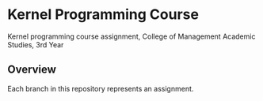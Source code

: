 # Kernel Programming Course

Kernel programming course assignment, College of Management Academic Studies, 3rd Year

## Overview

Each branch in this repository represents an assignment. 
